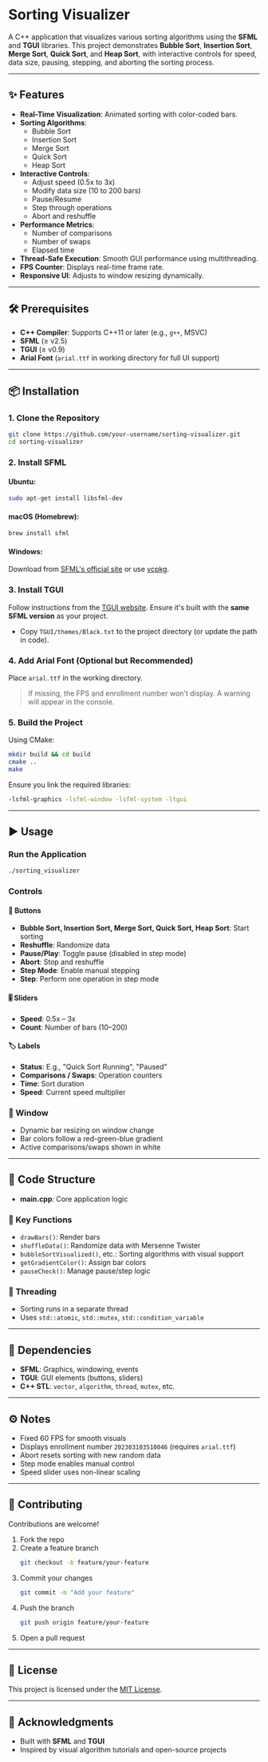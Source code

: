 # Sorting Visualizer

A C++ application that visualizes various sorting algorithms using the **SFML** and **TGUI** libraries. This project demonstrates **Bubble Sort**, **Insertion Sort**, **Merge Sort**, **Quick Sort**, and **Heap Sort**, with interactive controls for speed, data size, pausing, stepping, and aborting the sorting process.

---

## ✨ Features

- **Real-Time Visualization**: Animated sorting with color-coded bars.
- **Sorting Algorithms**: 
  - Bubble Sort
  - Insertion Sort
  - Merge Sort
  - Quick Sort
  - Heap Sort
- **Interactive Controls**:
  - Adjust speed (0.5x to 3x)
  - Modify data size (10 to 200 bars)
  - Pause/Resume
  - Step through operations
  - Abort and reshuffle
- **Performance Metrics**:
  - Number of comparisons
  - Number of swaps
  - Elapsed time
- **Thread-Safe Execution**: Smooth GUI performance using multithreading.
- **FPS Counter**: Displays real-time frame rate.
- **Responsive UI**: Adjusts to window resizing dynamically.

---

## 🛠️ Prerequisites

- **C++ Compiler**: Supports C++11 or later (e.g., `g++`, MSVC)
- **SFML** (≥ v2.5)
- **TGUI** (≥ v0.9)
- **Arial Font** (`arial.ttf` in working directory for full UI support)

---

## 📦 Installation

### 1. Clone the Repository

```bash
git clone https://github.com/your-username/sorting-visualizer.git
cd sorting-visualizer
```

### 2. Install SFML

#### Ubuntu:

```bash
sudo apt-get install libsfml-dev
```

#### macOS (Homebrew):

```bash
brew install sfml
```

#### Windows:

Download from [SFML's official site](https://www.sfml-dev.org/) or use [vcpkg](https://github.com/microsoft/vcpkg).

### 3. Install TGUI

Follow instructions from the [TGUI website](https://tgui.eu/). Ensure it's built with the **same SFML version** as your project.

- Copy `TGUI/themes/Black.txt` to the project directory (or update the path in code).

### 4. Add Arial Font (Optional but Recommended)

Place `arial.ttf` in the working directory.

> If missing, the FPS and enrollment number won't display. A warning will appear in the console.

### 5. Build the Project

Using CMake:

```bash
mkdir build && cd build
cmake ..
make
```

Ensure you link the required libraries:

```bash
-lsfml-graphics -lsfml-window -lsfml-system -ltgui
```

---

## ▶️ Usage

### Run the Application

```bash
./sorting_visualizer
```

### Controls

#### 🧩 Buttons

- **Bubble Sort, Insertion Sort, Merge Sort, Quick Sort, Heap Sort**: Start sorting
- **Reshuffle**: Randomize data
- **Pause/Play**: Toggle pause (disabled in step mode)
- **Abort**: Stop and reshuffle
- **Step Mode**: Enable manual stepping
- **Step**: Perform one operation in step mode

#### 🎚️ Sliders

- **Speed**: 0.5x – 3x
- **Count**: Number of bars (10–200)

#### 🏷️ Labels

- **Status**: E.g., "Quick Sort Running", "Paused"
- **Comparisons / Swaps**: Operation counters
- **Time**: Sort duration
- **Speed**: Current speed multiplier

### 📐 Window

- Dynamic bar resizing on window change
- Bar colors follow a red-green-blue gradient
- Active comparisons/swaps shown in white

---

## 🧩 Code Structure

- **main.cpp**: Core application logic

### 🔧 Key Functions

- `drawBars()`: Render bars
- `shuffleData()`: Randomize data with Mersenne Twister
- `bubbleSortVisualized()`, etc.: Sorting algorithms with visual support
- `getGradientColor()`: Assign bar colors
- `pauseCheck()`: Manage pause/step logic

### 🧵 Threading

- Sorting runs in a separate thread
- Uses `std::atomic`, `std::mutex`, `std::condition_variable`

---

## 🧰 Dependencies

- **SFML**: Graphics, windowing, events
- **TGUI**: GUI elements (buttons, sliders)
- **C++ STL**: `vector`, `algorithm`, `thread`, `mutex`, etc.

---

## ⚙️ Notes

- Fixed 60 FPS for smooth visuals
- Displays enrollment number `202303103510046` (requires `arial.ttf`)
- Abort resets sorting with new random data
- Step mode enables manual control
- Speed slider uses non-linear scaling

---

## 🤝 Contributing

Contributions are welcome!

1. Fork the repo
2. Create a feature branch  
   ```bash
   git checkout -b feature/your-feature
   ```
3. Commit your changes  
   ```bash
   git commit -m "Add your feature"
   ```
4. Push the branch  
   ```bash
   git push origin feature/your-feature
   ```
5. Open a pull request

---

## 📄 License

This project is licensed under the [MIT License](LICENSE).

---

## 🙏 Acknowledgments

- Built with **SFML** and **TGUI**
- Inspired by visual algorithm tutorials and open-source projects
